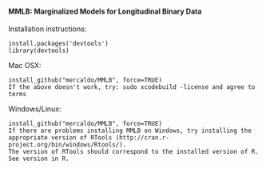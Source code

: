 #### MMLB: Marginalized Models for Longitudinal Binary Data

Installation instructions:

    install.packages('devtools')
    library(devtools)

Mac OSX:

    install_github("mercaldo/MMLB", force=TRUE)
    If the above doesn't work, try: sudo xcodebuild -license and agree to terms
    
Windows/Linux:

    install_github("mercaldo/MMLB", force=TRUE)
	If there are problems installing MMLB on Windows, try installing the appropriate version of RTools (http://cran.r-project.org/bin/windows/Rtools/).
	The version of RTools should correspond to the installed version of R. See version in R.



